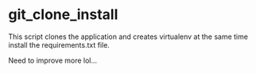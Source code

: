 # git_clone_install

This script clones the application and creates virtualenv at the same time install the requirements.txt file.

Need to improve more lol...
